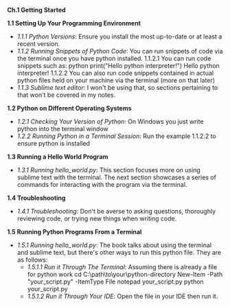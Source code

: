 **Ch.1 Getting Started**

**1.1 Setting Up Your Programming Environment**
- *1.1.1 Python Versions*: Ensure you install the most up-to-date or at least a recent version.
- *1.1.2 Running Snippets of Python Code*: You can run snippets of code via the terminal once you have python installed. 
    1.1.2.1 You can run code snippets such as:
    python
    print("Hello python interpreter!")
    Hello python interpreter!
    1.1.2.2 You can also run code snippets contained in actual python files held on your machine via the terminal (more on that later)
- *1.1.3 Sublime text editor*: I won't be using that, so sections pertaining to that won't be covered in my notes.

**1.2 Python on Different Operating Systems**
- *1.2.1 Checking Your Version of Python*: On Windows you just write python into the terminal window
- *1.2.2 Running Python in a Terminal Session*: Run the example 1.1.2.2 to ensure python is installed

**1.3 Running a Hello World Program**
- *1.3.1 Running hello_world.py*: This section focuses more on using sublime text with the terminal. The next section showcases a series of commands for interacting with the program via the terminal.

**1.4 Troubleshooting**
- *1.4.1 Troubleshooting*: Don't be averse to asking questions, thoroughly reviewing code, or trying new things when writing code.

**1.5 Running Python Programs From a Terminal**
- *1.5.1 Running hello_world.py*: The book talks about using the terminal and sublime text, but there's other ways to run this python file. They are as follows:
    - *1.5.1.1 Run it Through The Terminal*:
       Assuming there is already a file for python work
       cd C:\path\to\your\python-directory
       New-Item -Path "your_script.py" -ItemType File
       notepad your_script.py
       python your_script.py
    - *1.5.1.2 Run it Through Your IDE*: Open the file in your IDE then run it.
